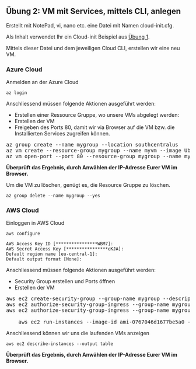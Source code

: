 Übung 2: VM mit Services, mittels CLI, anlegen
----------------------------------------------

Erstellt mit NotePad, vi, nano etc. eine Datei mit Namen cloud-init.cfg.

Als Inhalt verwendet Ihr ein Cloud-init Beispiel aus [Übung 1](cloud-iac.md).

Mittels dieser Datei und dem jeweiligen Cloud CLI, erstellen wir eine neu VM.

### Azure Cloud

Anmelden an der Azure Cloud 

    az login
 
Anschliessend müssen folgende Aktionen ausgeführt werden:
* Erstellen einer Ressource Gruppe, wo unsere VMs abgelegt werden:    
* Erstellen der VM 
* Freigeben des Ports 80, damit wir via Browser auf die VM bzw. die Installierten Services zugreifen können.

<pre>
az group create --name mygroup --location southcentralus
az vm create --resource-group mygroup --name myvm --image UbuntuLTS --size Standard_D2_v4 --location southcentralus --custom-data cloud-init.cfg    
az vm open-port --port 80 --resource-group mygroup --name myvm
</pre>    
    
**Überprüft das Ergebnis, durch Anwählen der IP-Adresse Eurer VM im Browser.**

Um die VM zu löschen, genügt es, die Resource Gruppe zu löschen.    

    az group delete --name mygroup --yes    
    
### AWS Cloud

Einloggen in AWS Cloud

    aws configure
 
    AWS Access Key ID [****************WBM7]:
    AWS Secret Access Key [****************eKJA]:
    Default region name [eu-central-1]:
    Default output format [None]:
    
Anschliessend müssen folgende Aktionen ausgeführt werden:
* Security Group erstellen und Ports öffnen
* Erstellen der VM 

<pre>
aws ec2 create-security-group --group-name mygroup --description "Standard Ports"
aws ec2 authorize-security-group-ingress --group-name mygroup --protocol tcp --port 22 --cidr 0.0.0.0/0
aws ec2 authorize-security-group-ingress --group-name mygroup --protocol tcp --port 80 --cidr 0.0.0.0/0   
    
    aws ec2 run-instances --image-id ami-0767046d1677be5a0 --security-group-ids mygroup --instance-type t2.micro --count 1 --user-data file://cloud-init.cfg
</pre>

Anschliessend können wir uns die laufenden VMs anzeigen

    aws ec2 describe-instances --output table    
    
**Überprüft das Ergebnis, durch Anwählen der IP-Adresse Eurer VM im Browser.**
        
